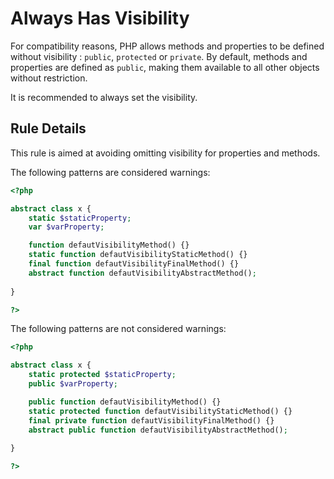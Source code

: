 <!-- Good Practices -->
# Always Has Visibility

For compatibility reasons, PHP allows methods and properties to be defined without visibility : `public`, `protected` or `private`. By default, methods and properties are defined as `public`, making them available to all other objects without restriction.

It is recommended to always set the visibility.

## Rule Details

This rule is aimed at avoiding omitting visibility for properties and methods.

The following patterns are considered warnings:

```php
<?php

abstract class x {
	static $staticProperty;
	var $varProperty;

	function defautVisibilityMethod() {}
	static function defautVisibilityStaticMethod() {}
	final function defautVisibilityFinalMethod() {}
	abstract function defautVisibilityAbstractMethod();
	
}

?>
```

The following patterns are not considered warnings:

```php
<?php

abstract class x {
	static protected $staticProperty;
	public $varProperty;

	public function defautVisibilityMethod() {}
	static protected function defautVisibilityStaticMethod() {}
	final private function defautVisibilityFinalMethod() {}
	abstract public function defautVisibilityAbstractMethod();
	
}

?>
```

<!--
### Options

## When Not To Use It

## Further Readings
-->

